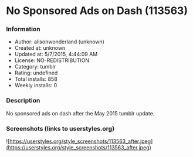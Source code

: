# No Sponsored Ads on Dash (113563)

### Information
- Author: alisonwonderland (unknown)
- Created at: unknown
- Updated at: 5/7/2015, 4:44:09 AM
- License: NO-REDISTRIBUTION
- Category: tumblr
- Rating: undefined
- Total installs: 858
- Weekly installs: 0


### Description
No sponsored ads on dash after the May 2015 tumblr update.


### Screenshots (links to userstyles.org)
![https://userstyles.org/style_screenshots/113563_after.jpeg](https://userstyles.org/style_screenshots/113563_after.jpeg)


